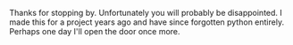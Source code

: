 Thanks for stopping by. Unfortunately you will probably be disappointed. I made this for a project years ago and have since forgotten python entirely. Perhaps one day I'll open the door once more.

